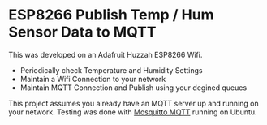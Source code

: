# ESP8266 Publish Temp / Hum Sensor Data to MQTT

This was developed on an Adafruit Huzzah ESP8266 Wifi.

  - Periodically check Temperature and Humidity Settings
  - Maintain a Wifi Connection to your network
  - Maintain MQTT Connection and Publish using your degined queues

This project assumes you already have an MQTT server up and running on your network. Testing was done with [Mosquitto MQTT](https://mosquitto.org/) running on Ubuntu.


